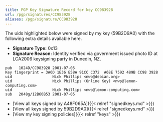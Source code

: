 ```yaml
---
title: PGP Key Signature Record for key CC983928
url: /pgp/signatures/CC983928
aliases: /pgp/signature/CC983928
---
```



The uids highlighted below were signed by my key (59B2D9A0) with
 the following extra details available
here.

 * **Signature Type:** 0x13
 * **Signature Reason:** Identity verified via government issued photo ID at LCA2006 keysigning party in Dunedin, NZ.

```text {hl_lines=[3, 4, 5]}
pub   1024D/CC983928 2001-07-05
Key fingerprint = 3A6D 1E36 E58A 91CC C372  A68E 7592 489B CC98 3928
uid                  Nick Phillips <nwp@debian.org>
uid                  Nick Phillips (Online Key) <nwp@lemon-computing.com>
uid                  Nick Phillips <nwp@lemon-computing.com>
sub   2048g/12B60B53 2001-07-05
```

  * [View all keys signed by A48F065A]({{< relref "signedkeys.md" >}})
  * [View all keys signed by 59B2D9A0]({{< relref "signedkeys.md" >}})
  * [View my key signing policies]({{< relref "keys" >}})